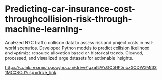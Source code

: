 # Predicting-car-insurance-cost-throughcollision-risk-through-machine-learning-
Analyzed NYC traffic collision data to assess risk and project costs in real-world scenarios. Developed Python models to predict collision likelihood and optimize resource allocation based on historical trends. Cleaned, processed, and visualized large datasets for actionable insights.



https://colab.research.google.com/drive/1gzaIEWsQC5HF5nbxGCDWSMjS21MCXSOJ?usp=drive_link

